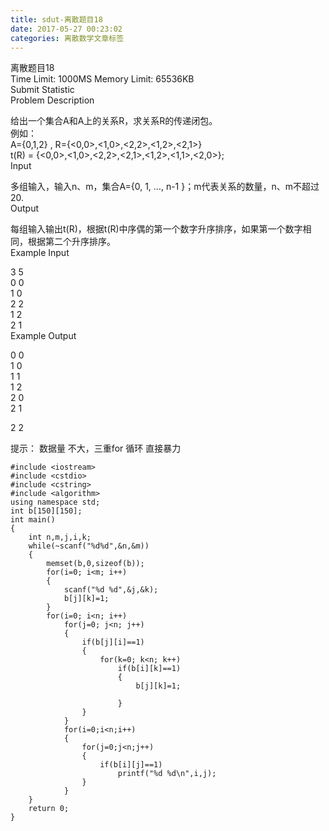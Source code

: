 ```yaml
---
title: sdut-离散题目18
date: 2017-05-27 00:23:02
categories: 离散数学文章标签
---
```

离散题目18  
Time Limit: 1000MS Memory Limit: 65536KB  
Submit Statistic  
Problem Description  
  
给出一个集合A和A上的关系R，求关系R的传递闭包。  
例如：  
A={0,1,2} , R={<0,0>,<1,0>,<2,2>,<1,2>,<2,1>}  
t(R) = {<0,0>,<1,0>,<2<!-- more -->,2>,<2,1>,<1,2>,<1,1>,<2,0>};  
Input  
  
多组输入，输入n、m，集合A={0, 1, …, n-1 }；m代表关系的数量，n、m不超过20.  
Output  
  
每组输入输出t(R)，根据t(R)中序偶的第一个数字升序排序，如果第一个数字相同，根据第二个升序排序。  
Example Input  
  
3 5  
0 0  
1 0  
2 2  
1 2  
2 1  
Example Output  
  
0 0  
1 0  
1 1  
1 2  
2 0  
2 1  

2 2

提示： 数据量 不大，三重for 循环 直接暴力

    
    
    #include <iostream>
    #include <cstdio>
    #include <cstring>
    #include <algorithm>
    using namespace std;
    int b[150][150];
    int main()
    {
        int n,m,j,i,k;
        while(~scanf("%d%d",&n,&m))
        {
            memset(b,0,sizeof(b));
            for(i=0; i<m; i++)
            {
                scanf("%d %d",&j,&k);
                b[j][k]=1;
            }
            for(i=0; i<n; i++)
                for(j=0; j<n; j++)
                {
                    if(b[j][i]==1)
                    {
                        for(k=0; k<n; k++)
                            if(b[i][k]==1)
                            {
                                b[j][k]=1;
                    
                            }
                    }
                }
                for(i=0;i<n;i++)
                {
                    for(j=0;j<n;j++)
                    {
                        if(b[i][j]==1)
                            printf("%d %d\n",i,j);
                    }
                }
        }
        return 0;
    }

  
  

